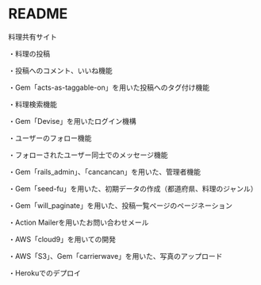 # README

料理共有サイト

・料理の投稿

・投稿へのコメント、いいね機能

・Gem「acts-as-taggable-on」を用いた投稿へのタグ付け機能

・料理検索機能

・Gem「Devise」を用いたログイン機構

・ユーザーのフォロー機能

・フォローされたユーザー同士でのメッセージ機能

・Gem「rails_admin」、「cancancan」を用いた、管理者機能

・Gem「seed-fu」を用いた、初期データの作成（都道府県、料理のジャンル）

・Gem「will_paginate」を用いた、投稿一覧ページのページネーション

・Action Mailerを用いたお問い合わせメール

・AWS「cloud9」を用いての開発

・AWS「S3」、Gem「carrierwave」を用いた、写真のアップロード

・Herokuでのデプロイ
